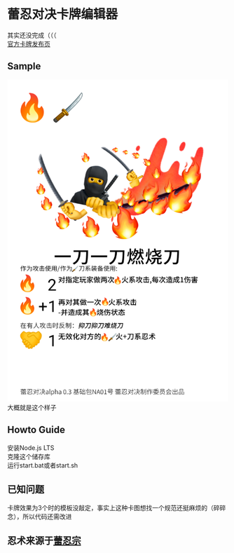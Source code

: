 # 蕾忍对决卡牌编辑器
其实还没完成（（（\
[官方卡牌发布页](https://github.com/Dospy-Honor/lexninjabattle)
## Sample 
   ![Sample](sample/NA01一刀一刀燃烧刀.png)
   大概就是这个样子
## Howto Guide
   安装Node.js LTS\
   克隆这个储存库\
   运行start.bat或者start.sh
## 已知问题
卡牌效果为3个时的模板没敲定，事实上这种卡图想找一个规范还挺麻烦的（碎碎念），所以代码还需改进
## 忍术来源于[蕾忍宗](https://www.wsfrs.com/)
